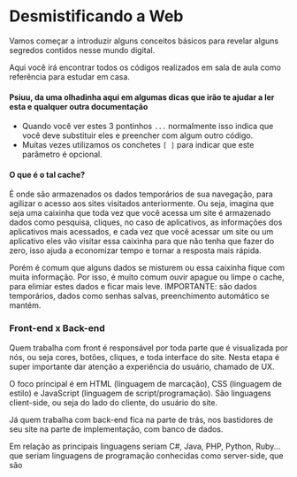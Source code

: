 # Desmistificando a Web

Vamos começar a introduzir alguns conceitos básicos para revelar alguns segredos contidos nesse mundo digital.

Aqui você irá encontrar todos os códigos realizados em sala de aula como referência para estudar em casa.

#### Psiuu, da uma olhadinha aqui em algumas dicas que irão te ajudar a ler esta e qualquer outra documentação

* Quando você ver estes 3 pontinhos
  `...`
  normalmente isso indica que você deve substituir eles e preencher com algum outro código.
* Muitas vezes utilizamos os conchetes
  `[ ]`
  para indicar que este parâmetro é opcional.

#### O que é o tal cache?

É onde são armazenados os dados temporários de sua navegação, para agilizar o acesso aos sites visitados anteriormente. Ou seja, imagina que seja uma caixinha que toda vez que você acessa um site é armazenado dados como pesquisa, cliques, no caso de aplicativos, as informações dos aplicativos mais acessados, e cada vez que você acessar um site ou um aplicativo eles vão visitar essa caixinha para que não tenha que fazer do zero, isso ajuda a economizar tempo e tornar a resposta mais rápida.

Porém é comum que alguns dados se misturem ou essa caixinha fique com muita informação. Por isso, é muito comum ouvir apague ou limpe o cache, para elimiar estes dados e ficar mais leve. IMPORTANTE: são dados temporários, dados como senhas salvas, preenchimento automático se mantém.

### Front-end x Back-end

Quem trabalha com front é responsável por toda parte que é visualizada por nós, ou seja cores, botões, cliques, e toda interface do site. Nesta etapa é super importante dar atenção a experiência do usuário, chamado de UX. 

O foco principal é em HTML \(linguagem de marcação\), CSS \(linguagem de estilo\) e JavaScript \(linguagem de script/programação\). São linguagens client-side, ou seja do lado do cliente, do usuário do site.

Já quem trabalha com back-end fica na parte de trás, nos bastidores de seu site na parte de implementação, com banco de dados.

Em relação as principais linguagens seriam C\#, Java, PHP, Python, Ruby... que seriam linguagens de programação conhecidas como server-side, que são 

